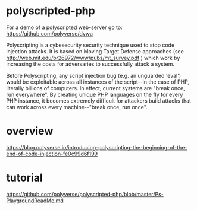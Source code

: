 # polyscripted-php

For a demo of a polyscripted web-server go to: https://github.com/polyverse/dvwa

Polyscripting is a cybesecurity security technique used to stop code injection attacks. It is based on Moving Target Defense approaches (see http://web.mit.edu/br26972/www/pubs/mt_survey.pdf ) which work by increasing the costs for adversaries to successfully attack a system.

Before Polyscripting, any script injection bug (e.g. an unguarded 'eval') would be exploitable across all instances of the script--in the case of PHP, literally billions of computers. In effect, current systems are "break once, run everywhere". By creating unique PHP languages on the fly for every PHP instance, it becomes extremely difficult for attackers build attacks that can work across every machine--"break once, run once". 

# overview

https://blog.polyverse.io/introducing-polyscripting-the-beginning-of-the-end-of-code-injection-fe0c99d6f199

# tutorial

https://github.com/polyverse/polyscripted-php/blob/master/Ps-PlaygroundReadMe.md

